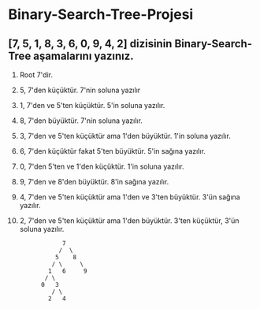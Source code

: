 # Binary-Search-Tree-Projesi
## [7, 5, 1, 8, 3, 6, 0, 9, 4, 2] dizisinin Binary-Search-Tree aşamalarını yazınız.

 1. Root 7'dir.
 2. 5, 7'den küçüktür. 7'nin soluna yazılır
 3. 1, 7'den ve 5'ten küçüktür. 5'in soluna yazılır.
 4. 8, 7'den büyüktür. 7'nin soluna yazılır.
 5. 3, 7'den ve 5'ten küçüktür ama 1'den büyüktür. 1'in soluna yazılır.
 6. 6, 7'den küçüktür fakat 5'ten büyüktür. 5'in sağına yazılır.
 7. 0, 7'den 5'ten ve 1'den küçüktür. 1'in soluna yazılır.
 8. 9, 7'den ve 8'den büyüktür. 8'in sağına yazılır.
 9. 4, 7'den ve 5'ten küçüktür ama 1'den ve 3'ten büyüktür. 3'ün sağına yazılır.
10. 2, 7'den ve 5'ten küçüktür ama 1'den büyüktür. 3'ten küçüktür, 3'ün soluna yazılır.


      
                    7
                   /  \
                  5    8
                 / \     \
                1   6     9
               / \         
              0   3         
                 / \  
                2   4
